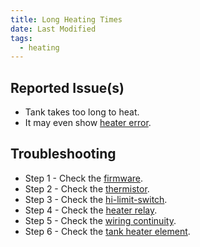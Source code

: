 ```yaml
---
title: Long Heating Times
date: Last Modified 
tags:
  - heating
---
```

## Reported Issue(s)

- Tank takes too long to heat. 
- It may even show [heater error](/smartbrew/kb/heater-error/).

## Troubleshooting

- Step 1 - Check the [firmware](/heating/check-firmware/).
- Step 2 - Check the [thermistor](/smartbrew/kb/check-thermistor/).
- Step 3 - Check the [hi-limit-switch](/smartbrew/kb/check-hi-limit/).
- Step 4 - Check the [heater relay](/smartbrew/kb/check-heater-relay/).
- Step 5 - Check the [wiring continuity](/smartbrew/kb/check-continuity-heater-wiring/).
- Step 6 - Check the [tank heater element](/smartbrew/kb/check-element/).

